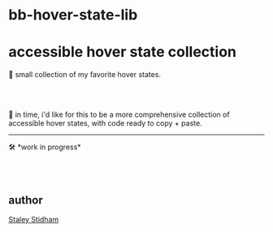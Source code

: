 # bb-hover-state-lib
<h1>accessible hover state collection</h1>
<p>💫 small collection of my favorite hover states.</p><br><br><p>🔌 in time, i'd like for this to be a more comprehensive collection of accessible hover states, with code ready to copy + paste. <hr> 🛠 *work in progress*</p><br><br>
<h2>author</h2>
<p><a href="https://www.staleystidham.info/">Staley Stidham</a></p>
